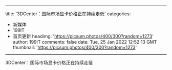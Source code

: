 
---
title: '3DCenter：国际市场显卡价格正在持续走低'
categories: 
 - 新媒体
 - 199IT
 - 首页更新
headimg: 'https://picsum.photos/400/300?random=1273'
author: 199IT
comments: false
date: Tue, 25 Jan 2022 12:52:13 GMT
thumbnail: 'https://picsum.photos/400/300?random=1273'
---

<div>   
3DCenter：国际市场显卡价格正在持续走低  
</div>
            